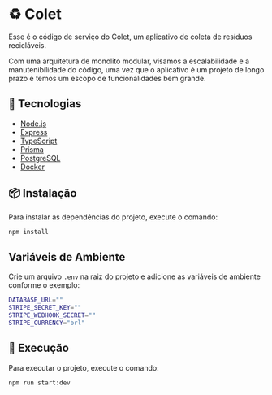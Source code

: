 # ♻️ Colet

Esse é o código de serviço do Colet, um aplicativo de coleta de resíduos recicláveis.

Com uma arquitetura de monolito modular, visamos a escalabilidade e a manutenibilidade do código, uma vez que o aplicativo é um projeto de longo prazo e temos um escopo de funcionalidades bem grande.

## 🚀 Tecnologias

- [Node.js](https://nodejs.org/en/)
- [Express](https://expressjs.com/)
- [TypeScript](https://www.typescriptlang.org/)
- [Prisma](https://www.prisma.io/)
- [PostgreSQL](https://www.postgresql.org/)
- [Docker](https://www.docker.com/)

## 📦 Instalação

Para instalar as dependências do projeto, execute o comando:

```bash
npm install
```

## Variáveis de Ambiente

Crie um arquivo `.env` na raiz do projeto e adicione as variáveis de ambiente conforme o exemplo:
```bash
DATABASE_URL=""
STRIPE_SECRET_KEY=""
STRIPE_WEBHOOK_SECRET=""
STRIPE_CURRENCY="brl"
```

## 🚦 Execução

Para executar o projeto, execute o comando:

```bash
npm run start:dev
```